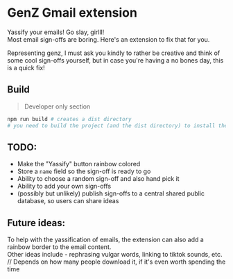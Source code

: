 # GenZ Gmail extension

Yassify your emails! Go slay, girlll!  
Most email sign-offs are boring. Here's an extension to fix that for you.

Representing genz, I must ask you kindly to rather be creative and think of some cool sign-offs yourself, but in case you're having a no bones day, this is a quick fix!

## Build

> Developer only section

```bash
npm run build # creates a dist directory
# you need to build the project (and the dist directory) to install the extension
```

## TODO:

- Make the "Yassify" button rainbow colored
- Store a `name` field so the sign-off is ready to go
- Ability to choose a random sign-off and also hand pick it
- Ability to add your own sign-offs
- (possibly but unlikely) publish sign-offs to a central shared public database, so users can share ideas

## Future ideas:

To help with the yassification of emails, the extension can also add a rainbow border to the email content.  
Other ideas include - rephrasing vulgar words, linking to tiktok sounds, etc.  
// Depends on how many people download it, if it's even worth spending the time
